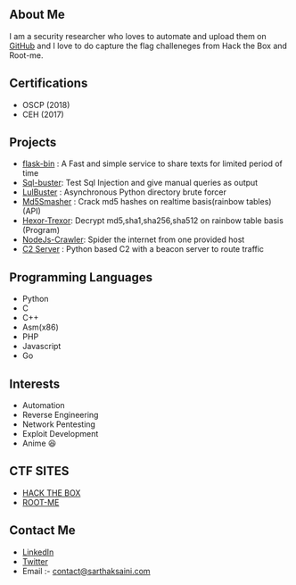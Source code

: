 ## About Me

I am a security researcher who loves to automate and upload them on  [GitHub](https://github.com/geek-repo/) and I love to do capture the flag challeneges from Hack the Box and Root-me.

## Certifications
  - OSCP (2018)
  - CEH  (2017)

## Projects
  - [flask-bin](https://github.com/geek-repo/flask-bin) :  A Fast and simple service to share texts for limited period of time 
  - [Sql-buster](https://github.com/geek-repo/sqlbuster):  Test Sql Injection and give manual queries as output
  - [LulBuster](https://github.com/geek-repo/lulbuster) :  Asynchronous Python directory brute forcer 
  - [Md5Smasher](https://github.com/geek-repo/Md5-Smasher) : Crack md5 hashes on realtime basis(rainbow tables) (API)
  - [Hexor-Trexor](https://github.com/geek-repo/Hexor-Trexor): Decrypt md5,sha1,sha256,sha512 on rainbow table basis (Program)
  - [NodeJs-Crawler](https://github.com/geek-repo/NodeJs-crawler): Spider the internet from one provided host
  - [C2 Server](https://github.com/geek-repo/C2-Server) : Python based C2 with a beacon server to route traffic 

## Programming Languages
  - Python
  - C
  - C++
  - Asm(x86)
  - PHP
  - Javascript
  - Go
  
## Interests
  - Automation
  - Reverse Engineering
  - Network Pentesting
  - Exploit Development
  - Anime :laughing:

## CTF SITES
 - [HACK THE BOX](https://www.hackthebox.eu/home/users/profile/9112)
 - [ROOT-ME](https://www.root-me.org/sarthak-saini)

## Contact Me
  - [LinkedIn](https://linkedin.com/in/sarthaksaini899/)
  - [Twitter](https://twitter.com/Sarthak_0000)
  - Email :- contact@sarthaksaini.com
  
 

